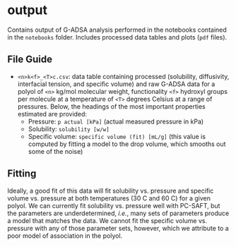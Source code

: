 # output

Contains output of G-ADSA analysis performed in the notebooks contained in the
`notebooks` folder. Includes processed data tables and plots (`pdf` files).

## File Guide

- `<n>k<f>_<T>c.csv`: data table containing processed (solubility, diffusivity,
  interfacial tension, and specific volume) and raw G-ADSA data for a polyol of
  `<n>` kg/mol molecular weight, functionality `<f>` hydroxyl groups per
  molecule at a temperature of `<T>` degrees Celsius at a range of pressures.
  Below, the headings of the most important properties estimated are provided:
    - Pressure: `p actual [kPa]` (actual measured pressure in kPa)
    - Solubility: `solubility [w/w]`
    - Specific volume: `specific volume (fit) [mL/g]` (this value is computed by
      fitting a model to the drop volume, which smooths out some of the noise)

## Fitting

Ideally, a good fit of this data will fit solubility vs. pressure and
specific volume vs. pressure at both temperatures (30 C and 60 C) for a given
polyol.
We can currently fit solubility vs. pressure well with PC-SAFT, but the
parameters are underdetermined, *i.e.*, many sets of parameters produce a model
that matches the data.
We cannot fit the specific volume vs. pressure with any of those parameter sets,
however, which we attribute to a poor model of association in the polyol.
